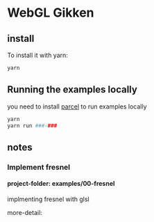 # WebGL Gikken

## install

To install it with yarn:

```sh
yarn
```

## Running the examples locally

you need to install [parcel](https://github.com/parcel-bundler/parcel) to run examples locally

```sh
yarn
yarn run ###-###
```

## notes 

### Implement fresnel
#### project-folder: examples/00-fresnel

implmenting fresnel with glsl

more-detail: 



[npm-image]: https://img.shields.io/npm/v/###-###.svg?style=flat-square
[npm-url]: https://www.npmjs.com/package/###-###
 
